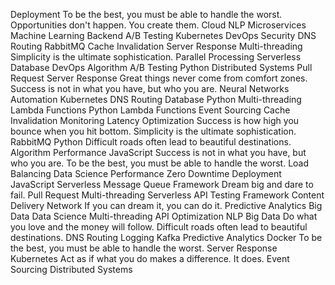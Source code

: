Deployment To be the best, you must be able to handle the worst. Opportunities don't happen. You create them. Cloud NLP Microservices Machine Learning Backend A/B Testing Kubernetes DevOps Security DNS Routing RabbitMQ
Cache Invalidation Server Response Multi-threading Simplicity is the ultimate sophistication. Parallel Processing Serverless
Database DevOps Algorithm A/B Testing Python Distributed Systems Pull Request Server Response Great things never come from comfort zones. Success is not in what you have, but who you are. Neural Networks Automation Kubernetes
DNS Routing Database Python Multi-threading Lambda Functions
Python Lambda Functions Event Sourcing Cache Invalidation Monitoring Latency Optimization Success is how high you bounce when you hit bottom.
Simplicity is the ultimate sophistication. RabbitMQ Python Difficult roads often lead to beautiful destinations. Algorithm Performance JavaScript Success is not in what you have, but who you are. To be the best, you must be able to handle the worst. Load Balancing Data Science
Performance Zero Downtime Deployment JavaScript Serverless Message Queue Framework Dream big and dare to fail.
Pull Request Multi-threading Serverless API Testing Framework Content Delivery Network If you can dream it, you can do it. Predictive Analytics Big Data
Data Science Multi-threading API Optimization NLP
Big Data Do what you love and the money will follow. Difficult roads often lead to beautiful destinations. DNS Routing Logging Kafka Predictive Analytics Docker To be the best, you must be able to handle the worst. Server Response Kubernetes Act as if what you do makes a difference. It does. Event Sourcing Distributed Systems
